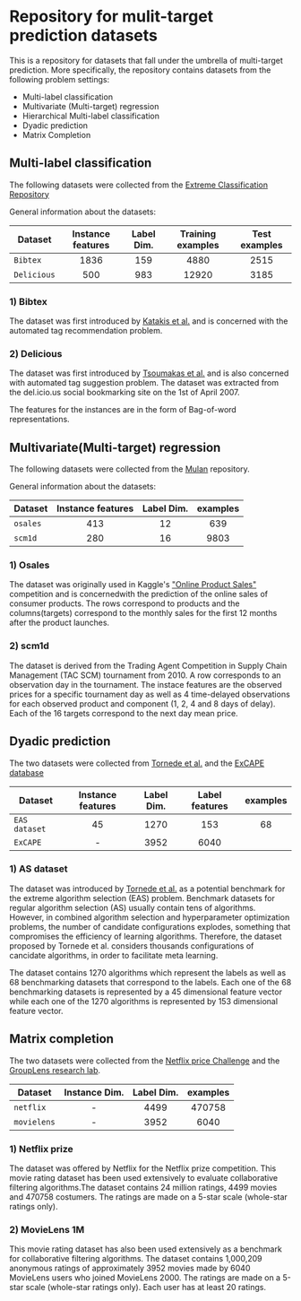 # Repository for mulit-target prediction datasets
This is a repository for datasets that fall under the umbrella of multi-target prediction. More specifically, the 
repository contains datasets from the following problem settings:

* Multi-label classification
* Multivariate (Multi-target) regression
* Hierarchical Multi-label classification
* Dyadic prediction
* Matrix Completion

## Multi-label classification
The following datasets were collected from the [Extreme Classification Repository](http://manikvarma.org/downloads/XC/XMLRepository.html)

General information about the datasets:

| Dataset | Instance features | Label Dim. | Training examples | Test examples | 
| --- | :---: | :---: | :---: | :---: | 
| `Bibtex` | 1836 | 159 | 4880 | 2515 | 
| `Delicious` | 500 | 983 | 12920 | 3185 | 

### 1) Bibtex

The dataset was first introduced by [Katakis et al.](http://lpis.csd.auth.gr/publications/katakis_ecmlpkdd08_challenge.pdf) 
and is concerned with the automated tag recommendation problem.

### 2) Delicious
The dataset was first introduced by [Tsoumakas et al.](http://lpis.csd.auth.gr/publications/tsoumakas-mmd08.pdf)
and is also concerned with automated tag suggestion problem. The dataset was extracted from the del.icio.us social 
bookmarking site on the 1st of April 2007. 


The features for the instances are in the form of Bag-of-word representations.


## Multivariate(Multi-target) regression

The following datasets were collected from the [Mulan](http://mulan.sourceforge.net/datasets-mtr.html) repository.

General information about the datasets:

| Dataset | Instance features | Label Dim. | examples | 
| --- | :---: | :---: | :---: | 
| `osales` | 413 | 12 | 639 |
| `scm1d` | 280 | 16 | 9803 |

### 1) Osales
The dataset was originally used in Kaggle's ["Online Product Sales"](https://www.kaggle.com/c/online-sales) competition
and is concernedwith the prediction of the online sales of consumer products. The rows correspond to products and the 
columns(targets) correspond to the monthly sales for the first 12 months after the product launches.

### 2) scm1d
The dataset is derived from the Trading Agent Competition in Supply Chain Management (TAC SCM) tournament from 2010.
A row corresponds to an observation day in the tournament. The instace features are the observed prices for a specific
tournament day as well as 4 time-delayed observations for each observed product and component (1, 2, 4 and 8 days of
delay). Each of the 16 targets correspond to the next day mean price.


## Dyadic prediction
The two datasets were collected from [Tornede et al.](https://arxiv.org/pdf/2001.10741.pdf) and the [ExCAPE database](https://solr.ideaconsult.net/search/excape/)

| Dataset | Instance features | Label Dim. | Label features | examples | 
| --- | :---: | :---: | :---: | :---: | 
| `EAS dataset` | 45 | 1270 | 153 | 68 |
| `ExCAPE` | - | 3952 | 6040 |  |


### 1) AS dataset
The dataset was introduced by [Tornede et al.](https://arxiv.org/pdf/2001.10741.pdf) as a potential benchmark for the
extreme algorithm selection (EAS) problem. Benchmark datasets for regular algorithm selection (AS) usually contain tens 
of algorithms. However, in combined algorithm selection and hyperparameter optimization problems, the number of 
candidate configurations explodes, something that compromises the efficiency of learning algorithms. Therefore, the 
dataset proposed by Tornede et al. considers thousands configurations of cancidate algorithms, in order to facilitate 
meta learning. 

The dataset contains 1270 algorithms which represent the labels as well as 68 benchmarking datasets that
correspond to the labels. Each one of the 68 benchmarking datasets is represented by a 45 dimensional feature vector
while each one of the 1270 algorithms is represented by 153 dimensional feature vector.

## Matrix completion

The two datasets were collected from the [Netflix price Challenge](https://www.netflixprize.com/index.html) and the
[GroupLens research lab](https://grouplens.org/about/what-is-grouplens/).


| Dataset | Instance Dim. | Label Dim. | examples | 
| --- | :---: | :---: | :---: | 
| `netflix` | - | 4499 | 470758 |
| `movielens` | - | 3952 | 6040 |

### 1) Netflix prize
The dataset was offered by Netflix for the Netflix prize competition. This movie rating dataset has been used 
extensively to evaluate collaborative filtering algorithms.The dataset contains 24 million ratings, 4499 movies and 
470758 costumers. The ratings are made on a 5-star scale (whole-star ratings only).


### 2) MovieLens 1M
This movie rating dataset has also been used extensively as a benchmark for collaborative filtering algorithms.
The dataset contains 1,000,209 anonymous ratings of approximately 3952 movies made by 6040 MovieLens users who joined 
MovieLens 2000. The ratings are made on a 5-star scale (whole-star ratings only). Each user has at least 20 ratings.